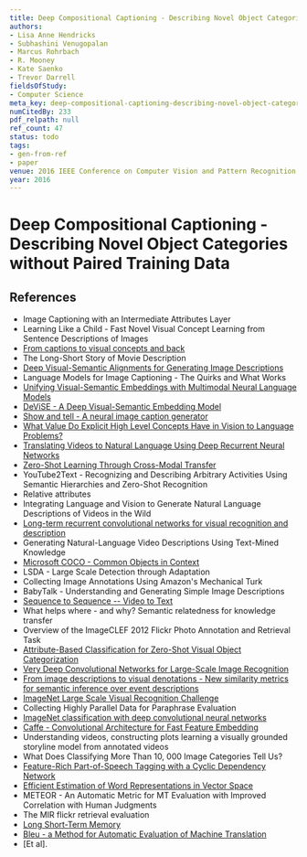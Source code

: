 ```yaml
---
title: Deep Compositional Captioning - Describing Novel Object Categories without Paired Training Data
authors:
- Lisa Anne Hendricks
- Subhashini Venugopalan
- Marcus Rohrbach
- R. Mooney
- Kate Saenko
- Trevor Darrell
fieldsOfStudy:
- Computer Science
meta_key: deep-compositional-captioning-describing-novel-object-categories-without-paired-training-data
numCitedBy: 233
pdf_relpath: null
ref_count: 47
status: todo
tags:
- gen-from-ref
- paper
venue: 2016 IEEE Conference on Computer Vision and Pattern Recognition (CVPR)
year: 2016
---
```


# Deep Compositional Captioning - Describing Novel Object Categories without Paired Training Data

## References

- Image Captioning with an Intermediate Attributes Layer
- Learning Like a Child - Fast Novel Visual Concept Learning from Sentence Descriptions of Images
- [From captions to visual concepts and back](./from-captions-to-visual-concepts-and-back.md)
- The Long-Short Story of Movie Description
- [Deep Visual-Semantic Alignments for Generating Image Descriptions](./deep-visual-semantic-alignments-for-generating-image-descriptions.md)
- Language Models for Image Captioning - The Quirks and What Works
- [Unifying Visual-Semantic Embeddings with Multimodal Neural Language Models](./unifying-visual-semantic-embeddings-with-multimodal-neural-language-models.md)
- [DeViSE - A Deep Visual-Semantic Embedding Model](./devise-a-deep-visual-semantic-embedding-model.md)
- [Show and tell - A neural image caption generator](./show-and-tell-a-neural-image-caption-generator.md)
- [What Value Do Explicit High Level Concepts Have in Vision to Language Problems?](./what-value-do-explicit-high-level-concepts-have-in-vision-to-language-problems.md)
- [Translating Videos to Natural Language Using Deep Recurrent Neural Networks](./translating-videos-to-natural-language-using-deep-recurrent-neural-networks.md)
- [Zero-Shot Learning Through Cross-Modal Transfer](./zero-shot-learning-through-cross-modal-transfer.md)
- YouTube2Text - Recognizing and Describing Arbitrary Activities Using Semantic Hierarchies and Zero-Shot Recognition
- Relative attributes
- Integrating Language and Vision to Generate Natural Language Descriptions of Videos in the Wild
- [Long-term recurrent convolutional networks for visual recognition and description](./long-term-recurrent-convolutional-networks-for-visual-recognition-and-description.md)
- Generating Natural-Language Video Descriptions Using Text-Mined Knowledge
- [Microsoft COCO - Common Objects in Context](./microsoft-coco-common-objects-in-context.md)
- LSDA - Large Scale Detection through Adaptation
- Collecting Image Annotations Using Amazon's Mechanical Turk
- BabyTalk - Understanding and Generating Simple Image Descriptions
- [Sequence to Sequence -- Video to Text](./sequence-to-sequence-video-to-text.md)
- What helps where - and why? Semantic relatedness for knowledge transfer
- Overview of the ImageCLEF 2012 Flickr Photo Annotation and Retrieval Task
- [Attribute-Based Classification for Zero-Shot Visual Object Categorization](./attribute-based-classification-for-zero-shot-visual-object-categorization.md)
- [Very Deep Convolutional Networks for Large-Scale Image Recognition](./very-deep-convolutional-networks-for-large-scale-image-recognition.md)
- [From image descriptions to visual denotations - New similarity metrics for semantic inference over event descriptions](./from-image-descriptions-to-visual-denotations-new-similarity-metrics-for-semantic-inference-over-event-descriptions.md)
- [ImageNet Large Scale Visual Recognition Challenge](./imagenet-large-scale-visual-recognition-challenge.md)
- Collecting Highly Parallel Data for Paraphrase Evaluation
- [ImageNet classification with deep convolutional neural networks](./imagenet-classification-with-deep-convolutional-neural-networks.md)
- [Caffe - Convolutional Architecture for Fast Feature Embedding](./caffe-convolutional-architecture-for-fast-feature-embedding.md)
- Understanding videos, constructing plots learning a visually grounded storyline model from annotated videos
- What Does Classifying More Than 10, 000 Image Categories Tell Us?
- [Feature-Rich Part-of-Speech Tagging with a Cyclic Dependency Network](./feature-rich-part-of-speech-tagging-with-a-cyclic-dependency-network.md)
- [Efficient Estimation of Word Representations in Vector Space](./efficient-estimation-of-word-representations-in-vector-space.md)
- METEOR - An Automatic Metric for MT Evaluation with Improved Correlation with Human Judgments
- The MIR flickr retrieval evaluation
- [Long Short-Term Memory](./long-short-term-memory.md)
- [Bleu - a Method for Automatic Evaluation of Machine Translation](./bleu-a-method-for-automatic-evaluation-of-machine-translation.md)
- [Et al].
